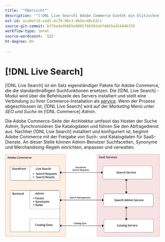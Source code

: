 ```yaml
---
title: '"Übersicht"'
description: '"[!DNL Live Search] Adobe Commerce bietet ein blitzschnelles, superrelevantes und intuitives Sucherlebnis."'
exl-id: aca0ef19-ead1-4c79-90c3-db5ec48cb3c1
source-git-commit: bffbede99865e9085f60392e474065a454446370
workflow-type: tm+mt
source-wordcount: '121'
ht-degree: 0%

---
```


# [!DNL Live Search]

[!DNL Live Search] ist ein Satz eigenständiger Pakete für Adobe Commerce, die die standardmäßigen Suchfunktionen ersetzen. Die [!DNL Live Search] -Modul wird über die Befehlszeile des Servers installiert und stellt eine Verbindung zu Ihrer Commerce-Installation als [service](../landing/saas.md). Wenn der Prozess abgeschlossen ist, [!DNL Live Search] wird auf der *Marketing* Menü unter *SEO und Suche* im [!DNL Commerce] *Admin*.

Die Adobe Commerce-Seite der Architektur umfasst das Hosten der Suche *Admin*, Synchronisieren Sie Katalogdaten und führen Sie den Abfragedienst aus. Nachher [!DNL Live Search] installiert und konfiguriert ist, beginnt Adobe Commerce mit der Freigabe von Such- und Katalogdaten für SaaS-Dienste. An dieser Stelle können Admin-Benutzer Suchfacetten, Synonyme und Merchandising-Regeln einrichten, anpassen und verwalten.

![Architekturdiagramm der Live-Suche](assets/architecture-diagram.svg)
